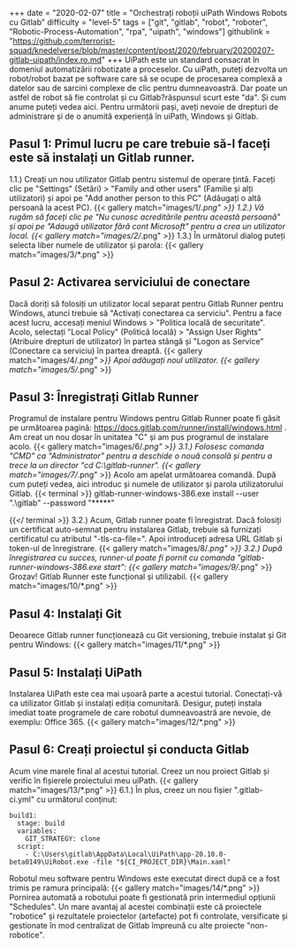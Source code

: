 +++
date = "2020-02-07"
title = "Orchestrați roboții uiPath Windows Robots cu Gitlab"
difficulty = "level-5"
tags = ["git", "gitlab", "robot", "roboter", "Robotic-Process-Automation", "rpa", "uipath", "windows"]
githublink = "https://github.com/terrorist-squad/knedelverse/blob/master/content/post/2020/february/20200207-gitlab-uipath/index.ro.md"
+++
UiPath este un standard consacrat în domeniul automatizării robotizate a proceselor. Cu uiPath, puteți dezvolta un robot/robot bazat pe software care să se ocupe de procesarea complexă a datelor sau de sarcini complexe de clic pentru dumneavoastră. Dar poate un astfel de robot să fie controlat și cu Gitlab?răspunsul scurt este "da". Și cum anume puteți vedea aici. Pentru următorii pași, aveți nevoie de drepturi de administrare și de o anumită experiență în uiPath, Windows și Gitlab.
## Pasul 1: Primul lucru pe care trebuie să-l faceți este să instalați un Gitlab runner.
1.1.) Creați un nou utilizator Gitlab pentru sistemul de operare țintă. Faceți clic pe "Settings" (Setări) > "Family and other users" (Familie și alți utilizatori) și apoi pe "Add another person to this PC" (Adăugați o altă persoană la acest PC).
{{< gallery match="images/1/*.png" >}}
1.2.) Vă rugăm să faceți clic pe "Nu cunosc acreditările pentru această persoană" și apoi pe "Adaugă utilizator fără cont Microsoft" pentru a crea un utilizator local.
{{< gallery match="images/2/*.png" >}}
1.3.) În următorul dialog puteți selecta liber numele de utilizator și parola:
{{< gallery match="images/3/*.png" >}}

## Pasul 2: Activarea serviciului de conectare
Dacă doriți să folosiți un utilizator local separat pentru Gitlab Runner pentru Windows, atunci trebuie să "Activați conectarea ca serviciu". Pentru a face acest lucru, accesați meniul Windows > "Politica locală de securitate". Acolo, selectați "Local Policy" (Politică locală) > "Assign User Rights" (Atribuire drepturi de utilizator) în partea stângă și "Logon as Service" (Conectare ca serviciu) în partea dreaptă.
{{< gallery match="images/4/*.png" >}}
Apoi adăugați noul utilizator.
{{< gallery match="images/5/*.png" >}}

## Pasul 3: Înregistrați Gitlab Runner
Programul de instalare pentru Windows pentru Gitlab Runner poate fi găsit pe următoarea pagină: https://docs.gitlab.com/runner/install/windows.html . Am creat un nou dosar în unitatea "C" și am pus programul de instalare acolo.
{{< gallery match="images/6/*.png" >}}
3.1.) Folosesc comanda "CMD" ca "Administrator" pentru a deschide o nouă consolă și pentru a trece la un director "cd C:\gitlab-runner".
{{< gallery match="images/7/*.png" >}}
Acolo am apelat următoarea comandă. După cum puteți vedea, aici introduc și numele de utilizator și parola utilizatorului Gitlab.
{{< terminal >}}
gitlab-runner-windows-386.exe install --user ".\gitlab" --password "*****"

{{</ terminal >}}
3.2.) Acum, Gitlab runner poate fi înregistrat. Dacă folosiți un certificat auto-semnat pentru instalarea Gitlab, trebuie să furnizați certificatul cu atributul "-tls-ca-file=". Apoi introduceți adresa URL Gitlab și token-ul de înregistrare.
{{< gallery match="images/8/*.png" >}}
3.2.) După înregistrarea cu succes, runner-ul poate fi pornit cu comanda "gitlab-runner-windows-386.exe start":
{{< gallery match="images/9/*.png" >}}
Grozav! Gitlab Runner este funcțional și utilizabil.
{{< gallery match="images/10/*.png" >}}

## Pasul 4: Instalați Git
Deoarece Gitlab runner funcționează cu Git versioning, trebuie instalat și Git pentru Windows:
{{< gallery match="images/11/*.png" >}}

## Pasul 5: Instalați UiPath
Instalarea UiPath este cea mai ușoară parte a acestui tutorial. Conectați-vă ca utilizator Gitlab și instalați ediția comunitară. Desigur, puteți instala imediat toate programele de care robotul dumneavoastră are nevoie, de exemplu: Office 365.
{{< gallery match="images/12/*.png" >}}

## Pasul 6: Creați proiectul și conducta Gitlab
Acum vine marele final al acestui tutorial. Creez un nou proiect Gitlab și verific în fișierele proiectului meu uiPath.
{{< gallery match="images/13/*.png" >}}
6.1.) În plus, creez un nou fișier ".gitlab-ci.yml" cu următorul conținut:
```
build1:
  stage: build
  variables:
    GIT_STRATEGY: clone
  script:
    - C:\Users\gitlab\AppData\Local\UiPath\app-20.10.0-beta0149\UiRobot.exe -file "${CI_PROJECT_DIR}\Main.xaml"

```
Robotul meu software pentru Windows este executat direct după ce a fost trimis pe ramura principală:
{{< gallery match="images/14/*.png" >}}
Pornirea automată a robotului poate fi gestionată prin intermediul opțiunii "Schedules". Un mare avantaj al acestei combinații este că proiectele "robotice" și rezultatele proiectelor (artefacte) pot fi controlate, versificate și gestionate în mod centralizat de Gitlab împreună cu alte proiecte "non-robotice".
